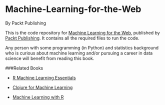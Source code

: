 # Machine-Learning-for-the-Web
By Packt Publishing

This is the code repository for [Machine Learning for the Web](https://www.packtpub.com/big-data-and-business-intelligence/machine-learning-web), published by [Packt Publishing](https://www.packtpub.com/). It contains all the required files to run the code.

Any person with some programming (in Python) and statistics background who is curious about machine learning and/or pursuing a career in data science will benefit from reading this book.

###Related Books

* [R Machine Learning Essentials](https://www.packtpub.com/big-data-and-business-intelligence/r-machine-learning-essentials?utm_source=github&utm_medium=repository&utm_campaign=9781783987740)

* [Clojure for Machine Learning](https://www.packtpub.com/big-data-and-business-intelligence/clojure-machine-learning?utm_source=github&utm_medium=repository&utm_campaign=9781783284351)

* [Machine Learning with R](https://www.packtpub.com/big-data-and-business-intelligence/machine-learning-r?utm_source=github&utm_medium=repository&utm_campaign=9781782162148)
